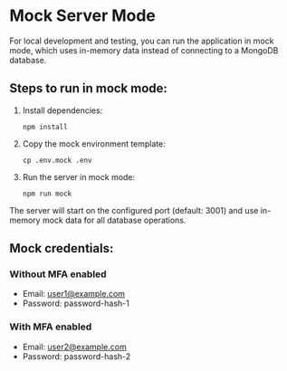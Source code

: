 # Mock Server Mode

For local development and testing, you can run the application in mock mode, which uses in-memory data instead of connecting to a MongoDB database.

## Steps to run in mock mode:

1. Install dependencies:
   ```
   npm install
   ```

2. Copy the mock environment template:
   ```
   cp .env.mock .env
   ```

3. Run the server in mock mode:
   ```
   npm run mock
   ```

The server will start on the configured port (default: 3001) and use in-memory mock data for all database operations.

## Mock credentials:

### Without MFA enabled
- Email: user1@example.com
- Password: password-hash-1

### With MFA enabled
- Email: user2@example.com 
- Password: password-hash-2 